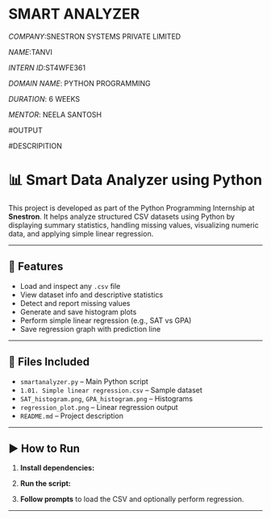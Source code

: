  # SMART ANALYZER

*COMPANY*:SNESTRON SYSTEMS PRIVATE LIMITED

*NAME*:TANVI

*INTERN ID*:ST4WFE361

*DOMAIN NAME*: PYTHON PROGRAMMING

*DURATION*: 6 WEEKS

*MENTOR*:  NEELA SANTOSH

#OUTPUT




#DESCRIPITION
# 📊 Smart Data Analyzer using Python

This project is developed as part of the Python Programming Internship at **Snestron**. It helps analyze structured CSV datasets using Python by displaying summary statistics, handling missing values, visualizing numeric data, and applying simple linear regression.

---

## 🔧 Features

- Load and inspect any `.csv` file
- View dataset info and descriptive statistics
- Detect and report missing values
- Generate and save histogram plots
- Perform simple linear regression (e.g., SAT vs GPA)
- Save regression graph with prediction line

---

## 📂 Files Included

- `smartanalyzer.py` – Main Python script
- `1.01. Simple linear regression.csv` – Sample dataset
- `SAT_histogram.png`, `GPA_histogram.png` – Histograms
- `regression_plot.png` – Linear regression output
- `README.md` – Project description

---

## ▶️ How to Run

1. **Install dependencies:**



2. **Run the script:**


3. **Follow prompts** to load the CSV and optionally perform regression.

---






